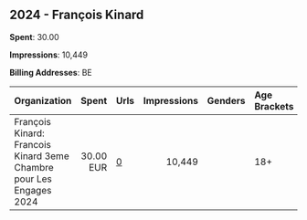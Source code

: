 ## 2024 - François Kinard 
**Spent**: 30.00

**Impressions**: 10,449

**Billing Addresses**: BE

|Organization|Spent|Urls|Impressions|Genders|Age Brackets|Country Codes|
|:---|---:|:---|---:|:---|:---|:---|
|François Kinard: Francois Kinard 3eme Chambre pour Les Engages 2024|30.00 EUR|[0](https://www.snap.com/political-ads/asset/abd8eb92c618b711ab1d44afc09adef04a1630ab17b0ddb90fc4ec17697d5bcb?mediaType=jpeg)|10,449||18+|belgium|
